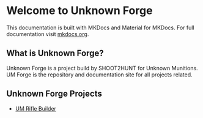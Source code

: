 # Welcome to Unknown Forge

This documentation is built with MKDocs and Material for MKDocs. For full documentation visit [mkdocs.org](https://www.mkdocs.org).

<!-- ## Commands

* `mkdocs new [dir-name]` - Create a new project.
* `mkdocs serve` - Start the live-reloading docs server.
* `mkdocs build` - Build the documentation site.
* `mkdocs -h` - Print help message and exit.

## Project layout

    mkdocs.yml    # The configuration file.
    docs/
        index.md  # The documentation homepage.
        ...       # Other markdown pages, images and other files. -->
    
## What is Unknown Forge?
Unknown Forge is a project build by SHOOT2HUNT for Unknown Munitions. UM Forge is the repository and documentation site for all projects related.

## Unknown Forge Projects
- [UM Rifle Builder](./riflebuilder/rb.md)

